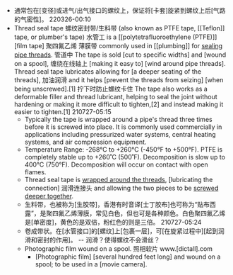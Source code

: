 - 通常包在[变径]或进气/出气接口的螺纹上，保证将[卡套]旋紧到螺纹上后[气路的气密性]。
220326-00:10
- Thread seal tape 螺纹密封带/生料带 (also known as PTFE tape, [[Teflon]] tape, or plumber's tape) 水管工 is a [[polytetrafluoroethylene (PTFE)]] [film tape] 聚四氟乙烯 薄膜带 commonly used in [[plumbing]] for [sealing pipe threads](((usZqWMIw6))). 管道中 The tape is sold [cut to specific widths] and [wound on a spool], 缠绕在线轴上 [making it easy to] [wind around pipe threads]. Thread seal tape lubricates allowing for [a deeper seating of the threads], 加油润滑 and it helps [prevent the threads from seizing] [when being unscrewed].[1] 拧下时防止螺纹卡住 The tape also works as a deformable filler and thread lubricant, helping to seal the joint without hardening or making it more difficult to tighten,[2] and instead making it easier to tighten.[1]
210727-05:15
    - Typically the tape is wrapped around a pipe's thread three times before it is screwed into place. It is commonly used commercially in applications including pressurized water systems, central heating systems, and air compression equipment.
    - Temperature Range: -268°C to +260°C (-450°F to +500°F). PTFE is completely stable up to +260˚C (500˚F). Decomposition is slow up to 400°C (750°F). Decomposition will occur on contact with open flames.
    - Thread seal tape is [wrapped around the threads]([[thread]]), [lubricating the connection] 润滑连接头 and allowing the two pieces to be [screwed deeper together](https://en.wikipedia.org/wiki/File:%E3%82%B7%E3%83%BC%E3%83%AB%E3%83%86%E3%83%BC%E3%83%97%E6%96%BD%E5%B7%A5.jpg).
    - 生料带，也被称为[生胶带]，香港有时音译[士丁胶布]也可称为“贴布西露”，是聚四氟乙烯薄膜，常见白色，但也可是各种颜色。白色聚四氟乙烯是[单密度]，黄色的是双倍，粉红色的则是三倍。
210727-05:24
    - 卷成带状。在[水管接口]的[螺纹]上[包裹一层]，可[在旋紧过程中][起到润滑和密封的作用]。 -- 润滑？使得螺纹不会滑丝？
    - Photographic film wound on a spool. 照相软片 www.[dictall].com
        - [Photographic film] [several hundred feet long] and wound on a spool; to be used in a [movie camera]. 
